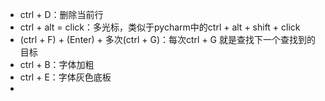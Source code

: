 - ctrl + D：删除当前行
- ctrl + alt = click：多光标，类似于pycharm中的ctrl + alt + shift + click
- (ctrl + F) + (Enter) + 多次(ctrl + G)：每次ctrl + G 就是查找下一个查找到的目标
- ctrl + B：字体加粗
- ctrl + E：字体灰色底板
- 

